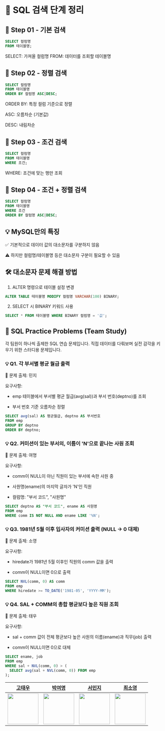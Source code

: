 # 📘 SQL 검색 단계 정리
## 🔹 Step 01 - 기본 검색
``` sql
SELECT 컬럼명
FROM 테이블명;
```
SELECT: 가져올 컬럼명
FROM: 데이터를 조회할 테이블명  



## 🔹 Step 02 - 정렬 검색
``` sql
SELECT 컬럼명
FROM 테이블명
ORDER BY 컬럼명 ASC|DESC;
```
ORDER BY: 특정 컬럼 기준으로 정렬

ASC: 오름차순 (기본값)

DESC: 내림차순  



## 🔹 Step 03 - 조건 검색
``` sql
SELECT 컬럼명
FROM 테이블명
WHERE 조건;
```
WHERE: 조건에 맞는 행만 조회  



## 🔹 Step 04 - 조건 + 정렬 검색
``` sql
SELECT 컬럼명
FROM 테이블명
WHERE 조건
ORDER BY 컬럼명 ASC|DESC;
```

## 💡 MySQL만의 특징
✅ 기본적으로 데이터 값의 대소문자를 구분하지 않음

⚠️ 하지만 컬럼명/테이블명 등은 대소문자 구분이 필요할 수 있음  



## 🛠️ 대소문자 문제 해결 방법
1. ALTER 명령으로 테이블 설정 변경
``` sql
ALTER TABLE 테이블명 MODIFY 컬럼명 VARCHAR(100) BINARY;
```


2. SELECT 시 BINARY 키워드 사용
``` sql
SELECT * FROM 테이블명 WHERE BINARY 컬럼명 = '값';
```


## 🧠 SQL Practice Problems (Team Study)
각 팀원이 하나씩 출제한 SQL 연습 문제입니다.
직접 데이터를 다뤄보며 실전 감각을 키우기 위한 스터디용 문제입니다.

### 💡 Q1. 각 부서별 평균 월급 출력
📝 문제 출제: 민지

요구사항:

- emp 테이블에서 부서별 평균 월급(avg(sal))과 부서 번호(deptno)를 조회

- 부서 번호 기준 오름차순 정렬

```sql
SELECT avg(sal) AS 평균월급, deptno AS 부서번호
FROM emp
GROUP BY deptno
ORDER BY deptno;
```  


### 💡 Q2. 커미션이 있는 부서의, 이름이 'N'으로 끝나는 사원 조회
📝 문제 출제: 여명

요구사항:

- comm이 NULL이 아닌 직원이 있는 부서에 속한 사원 중

- 사원명(ename)의 마지막 글자가 'N'인 직원

- 컬럼명: "부서 코드", "사원명"

```sql
SELECT deptno AS "부서 코드", ename AS 사원명
FROM emp
WHERE comm IS NOT NULL AND ename LIKE '%N';
```  

### 💡 Q3. 1981년 5월 이후 입사자의 커미션 출력 (NULL → 0 대체)
📝 문제 출제: 소영

요구사항:

- hiredate가 1981년 5월 이후인 직원의 comm 값을 출력

- comm이 NULL이면 0으로 출력

```sql
SELECT NVL(comm, 0) AS comm
FROM emp
WHERE hiredate >= TO_DATE('1981-05', 'YYYY-MM');
```  

### 💡 Q4. SAL + COMM의 총합 평균보다 높은 직원 조회
📝 문제 출제: 태우

요구사항:

- sal + comm 값이 전체 평균보다 높은 사원의 이름(ename)과 직무(job) 출력

- comm이 NULL이면 0으로 대체

```sql
SELECT ename, job
FROM emp
WHERE sal + NVL(comm, 0) > (
  SELECT avg(sal + NVL(comm, 0)) FROM emp
);
```


| [고태우](https://github.com/kohtaewoo) | [박여명](https://github.com/yeomyeoung) | [서민지](https://github.com/menzzi) | [최소영](https://github.com/ottffss1005) |
| :------------------------------------: | :--------------------------------------: | :----------------------------------: | :----------------------------------------: |
| <img src="https://avatars.githubusercontent.com/kohtaewoo" width="100" /> | <img src="https://avatars.githubusercontent.com/yeomyeoung" width="100" /> | <img src="https://avatars.githubusercontent.com/menzzi" width="100" /> | <img src="https://avatars.githubusercontent.com/ottffss1005" width="100" /> |

